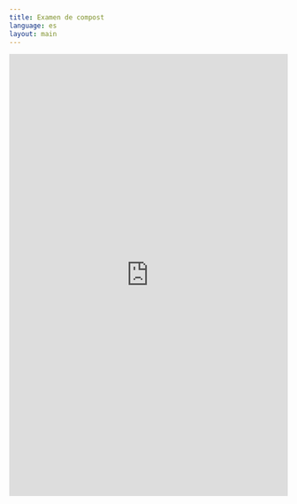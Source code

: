 ```yaml
---
title: Examen de compost
language: es
layout: main
---
```


<iframe id="quiz" src="https://www.classmarker.com/online-test/start/?quiz=6bh5c3be10adc496&iframe=1" frameborder="0" style="width:100%;max-width:700px;" height="800"></iframe>

